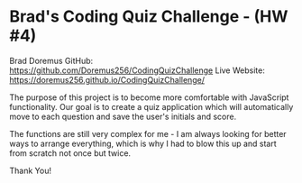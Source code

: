 # Brad's Coding Quiz Challenge - (HW #4)

Brad Doremus
GitHub: https://github.com/Doremus256/CodingQuizChallenge
Live Website: https://doremus256.github.io/CodingQuizChallenge/

The purpose of this project is to become more comfortable with JavaScript functionality. Our goal is to create a quiz application which will automatically move to each question and save the user's initials and score. 

The functions are still very complex for me - I am always looking for better ways to arrange everything, which is why I had to blow this up and start from scratch not once but twice. 


Thank You!


